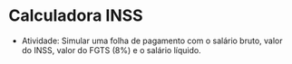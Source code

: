 # Calculadora INSS

- Atividade: Simular uma folha de pagamento com o salário bruto, valor do INSS, valor do FGTS (8%) e o salário líquido.

